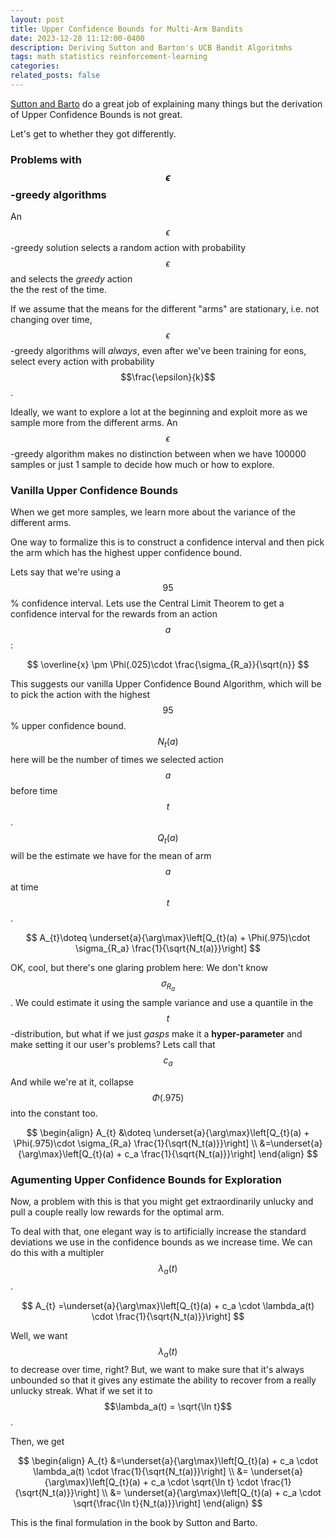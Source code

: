 ```yaml
---
layout: post
title: Upper Confidence Bounds for Multi-Arm Bandits
date: 2023-12-28 11:12:00-0400
description: Deriving Sutton and Barton's UCB Bandit Algoritmhs
tags: math statistics reinforcement-learning
categories: 
related_posts: false
---
```

[Sutton and Barto](http://incompleteideas.net/book/the-book-2nd.html) do a great job of explaining many things but 
the derivation of Upper Confidence Bounds is not great.

Let's get to whether they got differently.

### Problems with $$\epsilon$$-greedy algorithms
An $$\epsilon$$-greedy solution selects a random action with probability $$\epsilon$$ and selects the *greedy* action  
the the rest of the time.

If we assume that the means for the different "arms" are stationary, i.e. not changing over time,
$$\epsilon$$-greedy algorithms will *always*, even after we've been training for eons, select every action with probability 
$$\frac{\epsilon}{k}$$.

Ideally, we want to explore a lot at the beginning and exploit more as we sample more from the different arms. 
An $$\epsilon$$-greedy algorithm makes no distinction between when we have 100000 samples or just 1 sample 
to decide how much or how to explore.

### Vanilla Upper Confidence Bounds
When we get more samples, we learn more about the variance of the different arms.

One way to formalize this is to construct a confidence interval and then pick the
arm which has the highest upper confidence bound.

Lets say that we're using a $$95$$% confidence interval. Lets use the Central Limit Theorem to get a
confidence interval for the rewards from an action $$a$$:

$$ 
\overline{x} \pm \Phi(.025)\cdot \frac{\sigma_{R_a}}{\sqrt{n}}
$$

This suggests our vanilla Upper Confidence Bound Algorithm, which will be to pick the action with the highest
$$95$$% upper confidence bound. $$N_t(a)$$ here will be the number of times we selected action $$a$$ before time $$t$$.
$$Q_t(a)$$ will be the estimate we have for the mean of arm $$a$$ at time $$t$$.

$$
A_{t}\doteq \underset{a}{\arg\max}\left[Q_{t}(a) + \Phi(.975)\cdot \sigma_{R_a} \frac{1}{\sqrt{N_t(a)}}\right]
$$

OK, cool, but there's one glaring problem here: We don't know $$\sigma_{R_a}$$.  We could estimate it using the
sample variance and use a quantile in the $$t$$-distribution, but what if we just *gasps* make it a **hyper-parameter**
and make setting it our user's problems? Lets call that $$c_a$$

And while we're at it, collapse $$\Phi(.975)$$ into the constant too.

$$
\begin{align}
A_{t} &\doteq \underset{a}{\arg\max}\left[Q_{t}(a) + \Phi(.975)\cdot \sigma_{R_a} \frac{1}{\sqrt{N_t(a)}}\right] \\
      &=\underset{a}{\arg\max}\left[Q_{t}(a) + c_a \frac{1}{\sqrt{N_t(a)}}\right]
\end{align}
$$

### Agumenting Upper Confidence Bounds for Exploration
Now, a problem with this is that you might get extraordinarily unlucky and pull a couple really low rewards for the
optimal arm.

To deal with that, one elegant way is to artificially increase the standard deviations we use in the confidence 
bounds as we increase time. We can do this with a multipler $$\lambda_a(t)$$.

$$
A_{t} =\underset{a}{\arg\max}\left[Q_{t}(a) + c_a \cdot \lambda_a(t) \cdot \frac{1}{\sqrt{N_t(a)}}\right]
$$

Well, we want $$\lambda_a(t)$$ to decrease over time, right? But, we want to make sure that it's always unbounded
so that it gives any estimate the ability to recover from a really unlucky streak. What if we set it to $$\lambda_a(t) = \sqrt{\ln t}$$.

Then, we get

$$
\begin{align}
A_{t} &=\underset{a}{\arg\max}\left[Q_{t}(a) + c_a \cdot \lambda_a(t) \cdot \frac{1}{\sqrt{N_t(a)}}\right] \\
&= \underset{a}{\arg\max}\left[Q_{t}(a) + c_a \cdot \sqrt{\ln t} \cdot \frac{1}{\sqrt{N_t(a)}}\right]  \\
&= \underset{a}{\arg\max}\left[Q_{t}(a) + c_a \cdot \sqrt{\frac{\ln t}{N_t(a)}}\right] 
\end{align}
$$

This is the final formulation in the book by Sutton and Barto.
